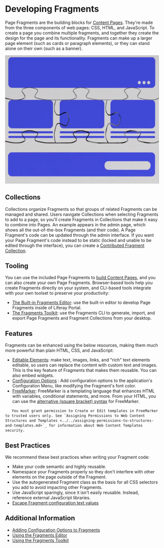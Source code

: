 # Developing Fragments

Page Fragments are the building blocks for [Content Pages](../../creating-pages/understanding-pages/understanding-pages.md#content-pages). They're made from the three components of web pages: CSS, HTML, and JavaScript. To create a page you combine multiple fragments, and together they create the design for the page and its functionality. Fragments can make up a larger page element (such as cards or paragraph elements), or they can stand alone on their own (such as a banner).

![Fragments are combined like puzzle pieces to build a Content Page.](./developing-fragments-intro/images/01.png)

## Collections

Collections organize Fragments so that groups of related Fragments can be managed and shared. Users navigate Collections when selecting Fragments to add to a page, so you'll create Fragments in Collections that make it easy to combine into Pages. An example appears in the admin page, which shows all the out-of-the-box Fragments (and their code). A Page Fragment's code can be updated through the admin interface. If you want your Page Fragment's code instead to be static (locked and unable to be edited through the interface), you can create a [Contributed Fragment Collection](./creating-a-contributed-fragment-collection.md).

## Tooling

You can use the included Page Fragments to [build Content Pages](../../creating-pages/building-and-managing-content-pages/building-content-pages.md), and you can also create your own Page Fragments. Browser-based tools help you create Fragments directly on your system, and CLI-based tools integrate with your own toolset to preserve your productivity:

* [The Built-in Fragments Editor](./using-the-fragments-editor.md): use the built-in editor to develop Page Fragments inside of Liferay Portal.
* [The Fragments Toolkit](./using-the-fragments-toolkit.md): use the Fragments CLI to generate, import, and export Page Fragments and Fragment Collections from your desktop.

## Features

Fragments can be enhanced using the below resources, making them much more powerful than plain HTML, CSS, and JavaScript:

* [Editable Elements](../reference/fragments/fragment-specific-tags-reference.md): make text, images, links, and "rich" text elements editable, so users can replace the content with custom text and images. This is the key feature of Fragments that makes them reusable. You can also embed widgets.
* [Configuration Options](./adding-configuration-options-to-fragments.md) <!-- TODO: Fix link -->: Add configuration options to the application's Configuration Menu, like modifying the Fragment's font color.
* [FreeMarker](https://freemarker.apache.org/): FreeMarker is a templating language that enhances HTML with variables, conditional statements, and more. From your HTML, you can use the [alternative (square bracket) syntax](https://freemarker.apache.org/docs/dgui_misc_alternativesyntax.html) for FreeMarker.

```important::
   You must grant permission to Create or Edit templates in FreeMarker to trusted users only. See `Assigning Permissions to Web Content Structures and Templates <../../assigning-permissions-to-structures-and-templates.md>`_ for information about Web Content Templates security.
```

## Best Practices

We recommend these best practices when writing your Fragment code:

* Make your code semantic and highly reusable.
* Namespace your Fragments properly so they don't interfere with other elements on the page outside of the Fragment.
* Use the autogenerated Fragment class as the basis for all CSS selectors you add to avoid impacting other Fragments.
* Use JavaScript sparingly, since it isn't easily reusable. Instead, reference external JavaScript libraries.
* [Escape Fragment configuration text values](./escaping-fragment-configuration-text-values-reference.md) <!-- TODO: Fix link -->

## Additional Information

* [Adding Configuration Options to Fragments](./adding-configuration-options-to-fragments.md)
* [Using the Fragments Editor](./using-the-fragments-editor.md)
* [Using the Fragments Toolkit](./using-the-fragments-toolkit.md)
